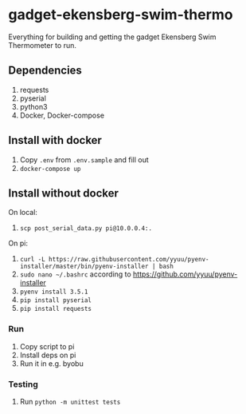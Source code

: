 # gadget-ekensberg-swim-thermo
Everything for building and getting the gadget Ekensberg Swim Thermometer to run.

## Dependencies
1. requests 
1. pyserial
1. python3
1. Docker, Docker-compose

## Install with docker
1. Copy `.env` from `.env.sample` and fill out 
1. `docker-compose up`

## Install without docker
On local:
1. `scp post_serial_data.py pi@10.0.0.4:.`

On pi:
1. `curl -L https://raw.githubusercontent.com/yyuu/pyenv-installer/master/bin/pyenv-installer | bash`
1. `sudo nano ~/.bashrc` according to https://github.com/yyuu/pyenv-installer
1. `pyenv install 3.5.1`
1. `pip install pyserial`
1. `pip install requests`

### Run
1. Copy script to pi
1. Install deps on pi
1. Run it in e.g. byobu

### Testing
1. Run `python -m unittest tests`
